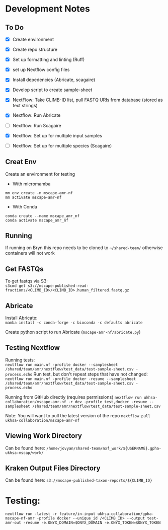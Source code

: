 # Development Notes

## To Do
- [x] Create environment
- [X] Create repo structure
- [X] Set up formatting and linting (Ruff)
- [X] set up Nextflow config files
- [X] Install depedencies (Abricate, scagaire)
- [X] Develop script to create sample-sheet
- [X] NextFlow: Take CLIMB-ID list, pull FASTQ URIs from database (stored as text strings)
- [X] Nextflow: Run Abricate 
- [ ] Nextflow: Run Scagaire 
- [X] Nextflow: Set up for multiple input samples
- [ ] Nextflow: Set up for multiple species (Scagaire)


## Creat Env
Create an environment for testing
- With micromamba
```
mm env create -n mscape-amr-nf
mm activate mscape-amr-nf
```
- With Conda
```
conda create --name mscape_amr_nf
conda activate mscape_amr_nf
```

## Running
If running on Bryn this repo needs to be cloned to `~/shared-team/` otherwise containers will not work

## Get FASTQs
To get fastqs via S3:   
`s3cmd get s3://mscape-published-read-fractions/<CLIMB_ID>/<CLIMB_ID>.human_filtered.fastq.gz`

## Abricate
Install Abricate:  
`mamba install -c conda-forge -c bioconda -c defaults abricate`

Create python script to run Abricate (`mscape-amr-nf/abricate.py`)

## Testing Nextflow
Running tests:   
`nextflow run main.nf -profile docker --samplesheet /shared/team/amr/nextflow/test_data/test-sample-sheet.csv -process.echo`
Run test, but don't repeat steps that have not changed:
`nextflow run main.nf -profile docker -resume --samplesheet /shared/team/amr/nextflow/test_data/test-sample-sheet.csv -process.echo`

Running from GitHub directly (requires permissions)
`nextflow run ukhsa-collaboration/mscape-amr-nf -r dev -profile test,docker -resume --samplesheet /shared/team/amr/nextflow/test_data/test-sample-sheet.csv`

Note: You will want to pull the latest version of the repo
`nextflow pull ukhsa-collaboration/mscape-amr-nf`

## Viewing Work Directory
Can be found here:
`/home/jovyan/shared-team/nxf_work/${USERNAME}.gpha-ukhsa-mscap/work/`

## Kraken Output Files Directory
Can be found here:
`s3://mscape-published-taxon-reports/${CLIMB_ID}`

# Testing:
```
nextflow run -latest -r feature/in-input ukhsa-collaboration/gpha-mscape-nf-amr -profile docker --unique_id /<CLIMB_ID> --output test-amr-out -resume -e.ONYX_DOMAIN=$ONYX_DOMAIN -e.ONYX_TOKEN=$ONYX_TOKEN
```